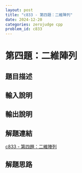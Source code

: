 ```yaml
---
layout: post
title: "c833 - 第四題：二維陣列"
date: 2024-12-20
categories: zerojudge cpp
problem_id: c833
---
```


# 第四題：二維陣列

## 題目描述



## 輸入說明



## 輸出說明



## 解題連結

[c833 - 第四題：二維陣列](https://zerojudge.tw/ShowProblem?problemid=c833)

## 解題思路

